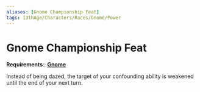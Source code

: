 ```yaml
---
aliases: [Gnome Championship Feat]
tags: 13thAge/Characters/Races/Gnome/Power
---
```

# Gnome Championship Feat

__Requirements__:: __[Gnome](../6-Gnome.md)__

Instead of being dazed, the target of your confounding ability is weakened until the end of your next turn.